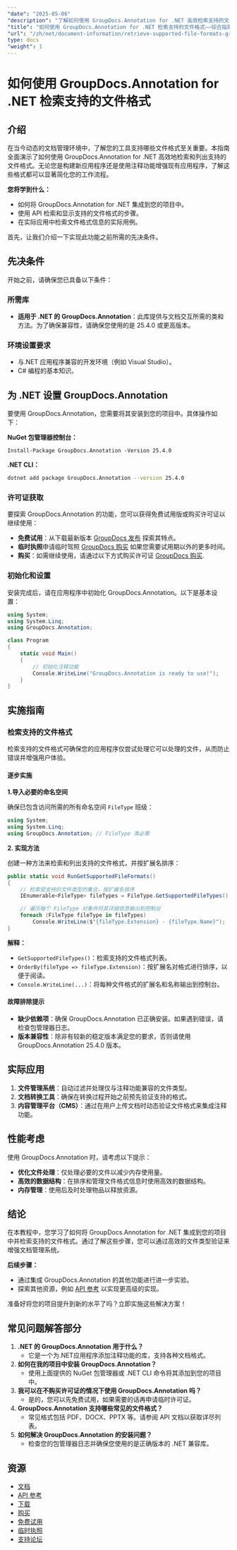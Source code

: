 ```yaml
---
"date": "2025-05-06"
"description": "了解如何使用 GroupDocs.Annotation for .NET 高效检索支持的文件格式。本指南涵盖集成、实施和实际应用。"
"title": "如何使用 GroupDocs.Annotation for .NET 检索支持的文件格式——综合指南"
"url": "/zh/net/document-information/retrieve-supported-file-formats-groupdocs-annotation-net/"
type: docs
"weight": 1
---
```


# 如何使用 GroupDocs.Annotation for .NET 检索支持的文件格式

## 介绍

在当今动态的文档管理环境中，了解您的工具支持哪些文件格式至关重要。本指南全面演示了如何使用 GroupDocs.Annotation for .NET 高效地检索和列出支持的文件格式。无论您是构建新应用程序还是使用注释功能增强现有应用程序，了解这些格式都可以显著简化您的工作流程。

**您将学到什么：**

- 如何将 GroupDocs.Annotation for .NET 集成到您的项目中。
- 使用 API 检索和显示支持的文件格式的步骤。
- 在实际应用中检索文件格式信息的实际用例。

首先，让我们介绍一下实现此功能之前所需的先决条件。

## 先决条件

开始之前，请确保您已具备以下条件：

### 所需库
- **适用于 .NET 的 GroupDocs.Annotation**：此库提供与文档交互所需的类和方法。为了确保兼容性，请确保您使用的是 25.4.0 或更高版本。
  
### 环境设置要求
- 与.NET 应用程序兼容的开发环境（例如 Visual Studio）。
- C# 编程的基本知识。

## 为 .NET 设置 GroupDocs.Annotation

要使用 GroupDocs.Annotation，您需要将其安装到您的项目中。具体操作如下：

**NuGet 包管理器控制台：**

```shell
Install-Package GroupDocs.Annotation -Version 25.4.0
```

**\.NET CLI：**

```bash
dotnet add package GroupDocs.Annotation --version 25.4.0
```

### 许可证获取

要探索 GroupDocs.Annotation 的功能，您可以获得免费试用版或购买许可证以继续使用：

- **免费试用**：从下载最新版本 [GroupDocs 发布](https://releases.groupdocs.com/annotation/net/) 探索其特点。
- **临时执照**申请临时驾照 [GroupDocs 购买](https://purchase.groupdocs.com/temporary-license/) 如果您需要试用期以外的更多时间。
- **购买**：如需继续使用，请通过以下方式购买许可证 [GroupDocs 购买](https://purchase。groupdocs.com/buy).

### 初始化和设置

安装完成后，请在应用程序中初始化 GroupDocs.Annotation。以下是基本设置：

```csharp
using System;
using System.Linq;
using GroupDocs.Annotation;

class Program
{
    static void Main()
    {
        // 初始化注释功能
        Console.WriteLine("GroupDocs.Annotation is ready to use!");
    }
}
```

## 实施指南

### 检索支持的文件格式

检索支持的文件格式可确保您的应用程序仅尝试处理它可以处理的文件，从而防止错误并增强用户体验。

#### 逐步实施

**1.导入必要的命名空间**

确保已包含访问所需的所有命名空间 `FileType` 班级：

```csharp
using System;
using System.Linq;
using GroupDocs.Annotation; // FileType 类必需
```

**2. 实现方法**

创建一种方法来检索和列出支持的文件格式，并按扩展名排序：

```csharp
public static void RunGetSupportedFileFormats()
{
    // 检索受支持的文件类型的集合，按扩展名排序
    IEnumerable<FileType> fileTypes = FileType.GetSupportedFileTypes().OrderBy(fileType => fileType.Extension);

    // 遍历每个 FileType 对象并将其详细信息输出到控制台
    foreach (FileType fileType in fileTypes)
        Console.WriteLine($"{fileType.Extension} - {fileType.Name}");
}
```

**解释：**
- `GetSupportedFileTypes()`：检索支持的文件格式列表。
- `OrderBy(fileType => fileType.Extension)`：按扩展名对格式进行排序，以便于阅读。
- `Console.WriteLine(...)`：将每种文件格式的扩展名和名称输出到控制台。

#### 故障排除提示

- **缺少依赖项**：确保 GroupDocs.Annotation 已正确安装。如果遇到错误，请检查包管理器日志。
- **版本兼容性**：除非有较新的稳定版本满足您的要求，否则请使用 GroupDocs.Annotation 25.4.0 版本。

## 实际应用

1. **文件管理系统**：自动过滤并处理仅与注释功能兼容的文件类型。
2. **文档转换工具**：确保在转换过程开始之前预先验证支持的格式。
3. **内容管理平台（CMS）**：通过在用户上传文档时动态验证文件格式来集成注释功能。

## 性能考虑

使用 GroupDocs.Annotation 时，请考虑以下提示：

- **优化文件处理**：仅处理必要的文件以减少内存使用量。
- **高效的数据结构**：在排序和管理文件格式信息时使用高效的数据结构。
- **内存管理**：使用后及时处理物品以释放资源。

## 结论

在本教程中，您学习了如何将 GroupDocs.Annotation for .NET 集成到您的项目中并检索支持的文件格式。通过了解这些步骤，您可以通过高效的文件类型验证来增强文档管理系统。

**后续步骤：**

- 通过集成 GroupDocs.Annotation 的其他功能进行进一步实验。
- 探索其他资源，例如 [API 参考](https://reference.groupdocs.com/annotation/net/) 以实现更高级的实现。

准备好将您的项目提升到新的水平了吗？立即实施这些解决方案！

## 常见问题解答部分

1. **.NET 的 GroupDocs.Annotation 用于什么？**
   - 它是一个为.NET应用程序添加注释功能的库，支持各种文档格式。
2. **如何在我的项目中安装 GroupDocs.Annotation？**
   - 使用上面提供的 NuGet 包管理器或 .NET CLI 命令将其添加到您的项目中。
3. **我可以在不购买许可证的情况下使用 GroupDocs.Annotation 吗？**
   - 是的，您可以先免费试用，如果需要的话再申请临时许可证。
4. **GroupDocs.Annotation 支持哪些常见的文件格式？**
   - 常见格式包括 PDF、DOCX、PPTX 等。请参阅 API 文档以获取详尽列表。
5. **如何解决 GroupDocs.Annotation 的安装问题？**
   - 检查您的包管理器日志并确保您使用的是正确版本的 .NET 兼容库。

## 资源

- [文档](https://docs.groupdocs.com/annotation/net/)
- [API 参考](https://reference.groupdocs.com/annotation/net/)
- [下载](https://releases.groupdocs.com/annotation/net/)
- [购买](https://purchase.groupdocs.com/buy)
- [免费试用](https://releases.groupdocs.com/annotation/net/)
- [临时执照](https://purchase.groupdocs.com/temporary-license/)
- [支持论坛](https://forum.groupdocs.com/c/annotation/)